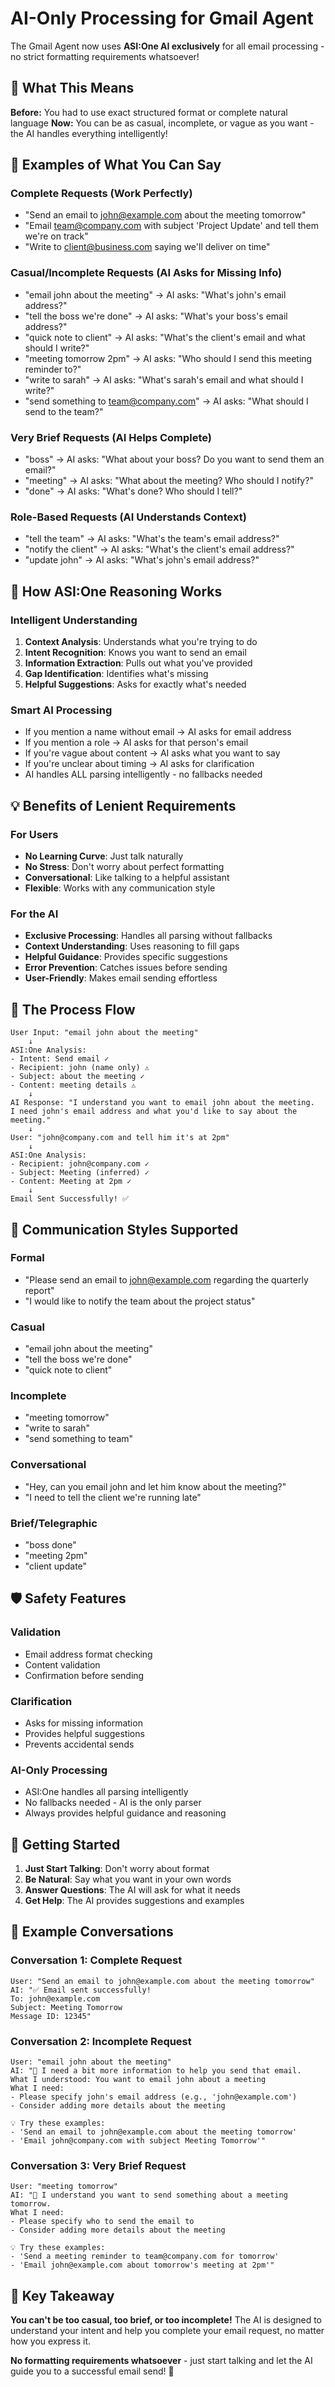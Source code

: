# AI-Only Processing for Gmail Agent

The Gmail Agent now uses **ASI:One AI exclusively** for all email processing - no strict formatting requirements whatsoever!

## 🎯 What This Means

**Before:** You had to use exact structured format or complete natural language
**Now:** You can be as casual, incomplete, or vague as you want - the AI handles everything intelligently!

## 🚀 Examples of What You Can Say

### Complete Requests (Work Perfectly)
- "Send an email to john@example.com about the meeting tomorrow"
- "Email team@company.com with subject 'Project Update' and tell them we're on track"
- "Write to client@business.com saying we'll deliver on time"

### Casual/Incomplete Requests (AI Asks for Missing Info)
- "email john about the meeting" → AI asks: "What's john's email address?"
- "tell the boss we're done" → AI asks: "What's your boss's email address?"
- "quick note to client" → AI asks: "What's the client's email and what should I write?"
- "meeting tomorrow 2pm" → AI asks: "Who should I send this meeting reminder to?"
- "write to sarah" → AI asks: "What's sarah's email and what should I write?"
- "send something to team@company.com" → AI asks: "What should I send to the team?"

### Very Brief Requests (AI Helps Complete)
- "boss" → AI asks: "What about your boss? Do you want to send them an email?"
- "meeting" → AI asks: "What about the meeting? Who should I notify?"
- "done" → AI asks: "What's done? Who should I tell?"

### Role-Based Requests (AI Understands Context)
- "tell the team" → AI asks: "What's the team's email address?"
- "notify the client" → AI asks: "What's the client's email address?"
- "update john" → AI asks: "What's john's email address?"

## 🧠 How ASI:One Reasoning Works

### Intelligent Understanding
1. **Context Analysis**: Understands what you're trying to do
2. **Intent Recognition**: Knows you want to send an email
3. **Information Extraction**: Pulls out what you've provided
4. **Gap Identification**: Identifies what's missing
5. **Helpful Suggestions**: Asks for exactly what's needed

### Smart AI Processing
- If you mention a name without email → AI asks for email address
- If you mention a role → AI asks for that person's email
- If you're vague about content → AI asks what you want to say
- If you're unclear about timing → AI asks for clarification
- AI handles ALL parsing intelligently - no fallbacks needed

## 💡 Benefits of Lenient Requirements

### For Users
- **No Learning Curve**: Just talk naturally
- **No Stress**: Don't worry about perfect formatting
- **Conversational**: Like talking to a helpful assistant
- **Flexible**: Works with any communication style

### For the AI
- **Exclusive Processing**: Handles all parsing without fallbacks
- **Context Understanding**: Uses reasoning to fill gaps
- **Helpful Guidance**: Provides specific suggestions
- **Error Prevention**: Catches issues before sending
- **User-Friendly**: Makes email sending effortless

## 🔄 The Process Flow

```
User Input: "email john about the meeting"
    ↓
ASI:One Analysis:
- Intent: Send email ✓
- Recipient: john (name only) ⚠️
- Subject: about the meeting ✓
- Content: meeting details ⚠️
    ↓
AI Response: "I understand you want to email john about the meeting. 
I need john's email address and what you'd like to say about the meeting."
    ↓
User: "john@company.com and tell him it's at 2pm"
    ↓
ASI:One Analysis:
- Recipient: john@company.com ✓
- Subject: Meeting (inferred) ✓
- Content: Meeting at 2pm ✓
    ↓
Email Sent Successfully! ✅
```

## 🎨 Communication Styles Supported

### Formal
- "Please send an email to john@example.com regarding the quarterly report"
- "I would like to notify the team about the project status"

### Casual
- "email john about the meeting"
- "tell the boss we're done"
- "quick note to client"

### Incomplete
- "meeting tomorrow"
- "write to sarah"
- "send something to team"

### Conversational
- "Hey, can you email john and let him know about the meeting?"
- "I need to tell the client we're running late"

### Brief/Telegraphic
- "boss done"
- "meeting 2pm"
- "client update"

## 🛡️ Safety Features

### Validation
- Email address format checking
- Content validation
- Confirmation before sending

### Clarification
- Asks for missing information
- Provides helpful suggestions
- Prevents accidental sends

### AI-Only Processing
- ASI:One handles all parsing intelligently
- No fallbacks needed - AI is the only parser
- Always provides helpful guidance and reasoning

## 🚀 Getting Started

1. **Just Start Talking**: Don't worry about format
2. **Be Natural**: Say what you want in your own words
3. **Answer Questions**: The AI will ask for what it needs
4. **Get Help**: The AI provides suggestions and examples

## 💬 Example Conversations

### Conversation 1: Complete Request
```
User: "Send an email to john@example.com about the meeting tomorrow"
AI: "✅ Email sent successfully! 
To: john@example.com
Subject: Meeting Tomorrow
Message ID: 12345"
```

### Conversation 2: Incomplete Request
```
User: "email john about the meeting"
AI: "🤔 I need a bit more information to help you send that email.
What I understood: You want to email john about a meeting
What I need:
- Please specify john's email address (e.g., 'john@example.com')
- Consider adding more details about the meeting

💡 Try these examples:
- 'Send an email to john@example.com about the meeting tomorrow'
- 'Email john@company.com with subject Meeting Tomorrow'"
```

### Conversation 3: Very Brief Request
```
User: "meeting tomorrow"
AI: "🤔 I understand you want to send something about a meeting tomorrow.
What I need:
- Please specify who to send the email to
- Consider adding more details about the meeting

💡 Try these examples:
- 'Send a meeting reminder to team@company.com for tomorrow'
- 'Email john@example.com about tomorrow's meeting at 2pm'"
```

## 🎯 Key Takeaway

**You can't be too casual, too brief, or too incomplete!** The AI is designed to understand your intent and help you complete your email request, no matter how you express it.

**No formatting requirements whatsoever** - just start talking and let the AI guide you to a successful email send! 🚀
